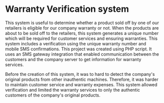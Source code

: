 
# Warranty Verification system


This system is useful to determine whether a product sold off by one of our retailers is eligible for our company warranty or not.
When the products are about to be sold off to the retailers, this system generates a unique number which will be required for customer services and ensuring warranties. This system includes a verification using the unique warranty number and mobile SMS confirmations. This project was created using PHP script. It uses an SMS gateway integration that enabled communication between the customers and the company server to get information for warranty services.

Before the creation of this system, it was to hard to detect the company's original products from other inauthentic machines. Therefore, it was harder to maintain customer service and warranty expenses. This system allowed verification and limited the warranty services to only the authentic customers of the company's original products.
